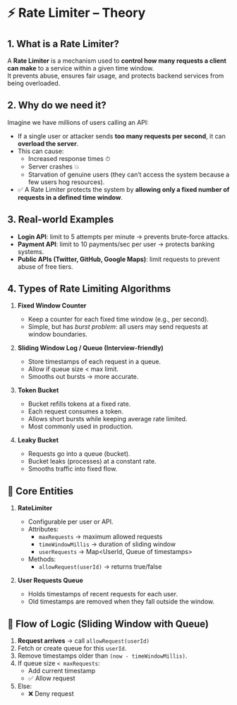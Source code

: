 # ⚡ Rate Limiter – Theory

## 1. What is a Rate Limiter?
A **Rate Limiter** is a mechanism used to **control how many requests a client can make** to a service within a given time window.  
It prevents abuse, ensures fair usage, and protects backend services from being overloaded.

## 2. Why do we need it?
Imagine we have millions of users calling an API:
- If a single user or attacker sends **too many requests per second**, it can **overload the server**.
- This can cause:
  - Increased response times ⏱
  - Server crashes 💥
  - Starvation of genuine users (they can’t access the system because a few users hog resources).
- ✅ A Rate Limiter protects the system by **allowing only a fixed number of requests in a defined time window**.

## 3. Real-world Examples
- **Login API**: limit to 5 attempts per minute → prevents brute-force attacks.  
- **Payment API**: limit to 10 payments/sec per user → protects banking systems.  
- **Public APIs (Twitter, GitHub, Google Maps)**: limit requests to prevent abuse of free tiers.  

## 4. Types of Rate Limiting Algorithms
1. **Fixed Window Counter**  
   - Keep a counter for each fixed time window (e.g., per second).
   - Simple, but has *burst problem*: all users may send requests at window boundaries.

2. **Sliding Window Log / Queue (Interview-friendly)**  
   - Store timestamps of each request in a queue.
   - Allow if queue size < max limit.
   - Smooths out bursts → more accurate.

3. **Token Bucket**  
   - Bucket refills tokens at a fixed rate.
   - Each request consumes a token.
   - Allows short bursts while keeping average rate limited.
   - Most commonly used in production.

4. **Leaky Bucket**  
   - Requests go into a queue (bucket).
   - Bucket leaks (processes) at a constant rate.
   - Smooths traffic into fixed flow.

## 📌 Core Entities
1. **RateLimiter**
   - Configurable per user or API.
   - Attributes:
     - `maxRequests` → maximum allowed requests
     - `timeWindowMillis` → duration of sliding window
     - `userRequests` → Map<UserId, Queue of timestamps>
   - Methods:
     - `allowRequest(userId)` → returns true/false

2. **User Requests Queue**
   - Holds timestamps of recent requests for each user.
   - Old timestamps are removed when they fall outside the window.

## 🔄 Flow of Logic (Sliding Window with Queue)

1. **Request arrives** → call `allowRequest(userId)`  
2. Fetch or create queue for this `userId`.  
3. Remove timestamps older than `(now - timeWindowMillis)`.  
4. If queue size `< maxRequests`:  
   - Add current timestamp  
   - ✅ Allow request  
5. Else:  
   - ❌ Deny request  
